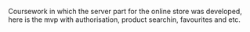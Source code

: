 Coursework in which the server part for the online store was developed, here is the mvp with authorisation, product searchin, favourites and etc.
